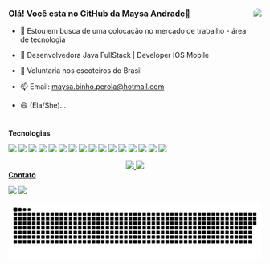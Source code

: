 ### Olá! Você esta no GitHub da Maysa Andrade👋         <img align="right" height="300" style="border-radius:400px;" src="https://media.discordapp.net/attachments/882496817550483510/901104107471896637/gato2.gif?width=473&height=473">


- 🔭  Estou em busca de uma colocação no mercado de trabalho - área de tecnologia 
- 🌱  Desenvolvedora Java FullStack | Developer IOS Mobile
- 👯  Voluntaria nos escoteiros do Brasil
- 📫  Email: maysa.binho.perola@hotmail.com
- 😄  (Ela/She)...


  #  
 <b>Tecnologias</b>
  
  <p align="left">
 <img src="https://img.shields.io/badge/Swift-FA7343?style=for-the-badge&logo=swift&logoColor=white">
 <img src="https://img.shields.io/badge/cocoapods-FA2A02?style=for-the-badge&logo=cocoapods&logoColor=white"> 
 <img src="https://img.shields.io/badge/iOS-000000?style=for-the-badge&logo=ios&logoColor=white" width="70">
 <img src="https://img.shields.io/badge/Xcode-007ACC?style=flat-square&logo=Xcode&logoColor=white" width="82"> 
 <img src="https://img.shields.io/badge/GitHub-100000?style=for-the-badge&logo=github&logoColor=white">
 <img src="https://img.shields.io/badge/firebase-ffca28?style=for-the-badge&logo=firebase&logoColor=black">
 <img src="https://img.shields.io/badge/Figma-F24E1E?style=for-the-badge&logo=figma&logoColor=white">
  <img src="https://img.shields.io/badge/googleanalytics-yellow?style=for-the-badge&logo=googleanalytics&logoColor=white">
<img src="https://img.shields.io/badge/Java-purple?style=for-the-badge&logo=java&logoColor=white"> 
    <img src="https://img.shields.io/badge/Spring-green?style=for-the-badge&logo=spring&logoColor=white">
    <img src="https://img.shields.io/badge/MySQL-blue?style=for-the-badge&logo=mysql&logoColor=white"> 
    <img src="https://img.shields.io/badge/Eclipse-2C2255?style=for-the-badge&logo=eclipse&logoColor=white" />  
 <img src="https://img.shields.io/badge/Postman-FF6C37?style=for-the-badge&logo=Postman&logoColor=white"/>
  <img src="https://img.shields.io/badge/Html-FA2A02?style=for-the-badge&logo=Html5&logoColor=white"/>
  <img src="https://img.shields.io/badge/JavaScript-yellow?style=for-the-badge&logo=JavaScript&logoColor=black"/>
  <img src="https://img.shields.io/badge/CSS-blue?style=for-the-badge&logo=css&logoColor=black"/>

    
 
 <div>
<div align="center">
<a href="https://github.com/mays2pearl">
<img height="180em" src="https://github-readme-stats.vercel.app/api?username=mays2pearl&show_icons=true&theme=dracula&include_all_commits=true&count_private=true"/>
<img height="180em" src="https://github-readme-stats.vercel.app/api/top-langs/?username=mays2pearl&layout=compact&langs_count=7&theme=dracula"/>
 
   
</div>

 <div>
  <b>Contato</b>
   
 <p align="left">
 <a href="https://www.linkedin.com/in/maysa-andrade-maysa-andrade/" target="_blank"><img src="https://img.shields.io/badge/-LinkedIn-%230077B5?style=for-the-badge&logo=linkedin&logoColor=white" target="_blank"></a> 
 <a href="https://mail.google.com/mail/?view=cm&fs=1&to=mays2perola@gmail.com" target="_blank"><img src="https://img.shields.io/badge/Gmail-D14836?style=for-the-badge&logo=gmail&logoColor=white" target="_blank"></a>
 

   ![Snake animation](https://github.com/mays2pearl/mays2pearl/blob/output/github-contribution-grid-snake.svg)
   
 </div>
